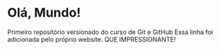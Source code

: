 # Olá, Mundo!
 Primeiro repositório versionado do curso de Git e GitHub
Essa linha foi adicionada pelo próprio website. QUE IMPRESSIONANTE!
